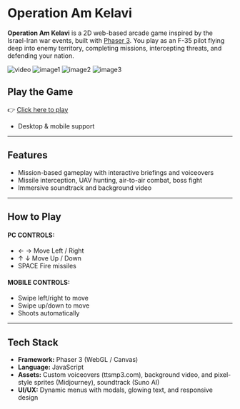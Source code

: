 # Operation Am Kelavi

**Operation Am Kelavi** is a 2D web-based arcade game inspired by the Israel-Iran war events, built with [Phaser 3](https://phaser.io/). You play as an F-35 pilot flying deep into enemy territory, completing missions, intercepting threats, and defending your nation.

![video](assets/preview/1.gif)
![image1](assets/preview/2.jpg)
![image2](assets/preview/3.jpg)
![image3](assets/preview/4.jpg)

## Play the Game

👉 [Click here to play](https://am-kelavi.naticodes.com)

- Desktop & mobile support

---

## Features

- Mission-based gameplay with interactive briefings and voiceovers
- Missile interception, UAV hunting, air-to-air combat, boss fight
- Immersive soundtrack and background video

---

## How to Play

#### PC CONTROLS:

- ← → Move Left / Right
- ↑ ↓ Move Up / Down
- SPACE Fire missiles

#### MOBILE CONTROLS:

- Swipe left/right to move
- Swipe up/down to move
- Shoots automatically

---

## Tech Stack

- **Framework:** Phaser 3 (WebGL / Canvas)
- **Language:** JavaScript
- **Assets:** Custom voiceovers (ttsmp3.com), background video, and pixel-style sprites (Midjourney), soundtrack (Suno AI)
- **UI/UX:** Dynamic menus with modals, glowing text, and responsive design
